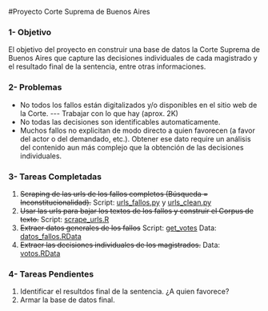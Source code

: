 #Proyecto Corte Suprema de Buenos Aires

### 1- Objetivo
El objetivo del proyecto en construir una base de datos la Corte Suprema de Buenos Aires que capture las decisiones individuales de cada magistrado y el resultado final de la sentencia, entre otras informaciones. 

### 2- Problemas
* No todos los fallos están digitalizados y/o disponibles en el sitio web de la Corte. --- Trabajar con lo que hay (aprox. 2K)
* No todas las decisiones son identificables automaticamente.
* Muchos fallos no explicitan de modo directo a quien favorecen (a favor del actor o del demandado, etc.). Obtener ese dato require un análisis del contenido aun más complejo que la obtención de las decisiones individuales.

### 3- Tareas Completadas
1. ~~Scraping de las urls de los fallos completos (Búsqueda = Inconstitucionalidad).~~ Script: [urls_fallos.py][1] y [urls_clean.py][2]
2. ~~Usar las urls para bajar los textos de los fallos y construir el Corpus de texto.~~ Script: [scrape_urls.R][3]
3. ~~Extraer datos generales de los fallos~~ Script: [get_votes][4] Data: [datos_fallos.RData][5]
4. ~~Extraer las decisiones individuales de los magistrados.~~ Data: [votos.RData][6]

### 4- Tareas Pendientes
1. Identificar el resultdos final de la sentencia. ¿A quien favorece?
2. Armar la base de datos final.

[1]: https://github.com/fedecarles/Proyecto_SCBA/blob/master/scrape%20urls/urls_fallos.py
[2]: https://github.com/fedecarles/Proyecto_SCBA/blob/master/scrape%20urls/urls_clean.py
[3]: https://github.com/fedecarles/Proyecto_SCBA/edit/master/r/scrape_urls.R
[4]: https://github.com/fedecarles/Proyecto_SCBA/blob/master/r/get_votes.R
[5]: https://github.com/fedecarles/Proyecto_SCBA/blob/master/r/Data/datos_fallos.RData
[6]: https://github.com/fedecarles/Proyecto_SCBA/blob/master/r/Data/votos.RData
